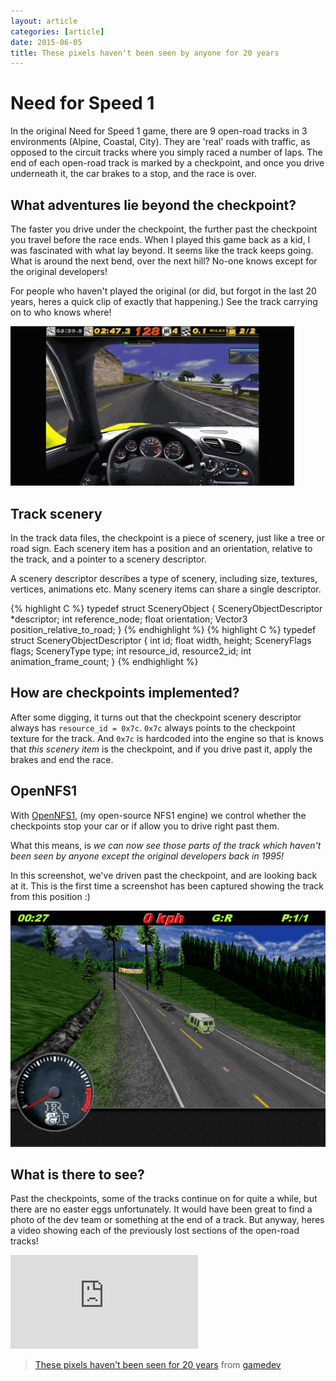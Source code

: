 ```yaml
---
layout: article
categories: [article]
date: 2015-06-05
title: These pixels haven't been seen by anyone for 20 years
---
```


# Need for Speed 1
In the original Need for Speed 1 game, there are 9 open-road tracks in 3 environments (Alpine, Coastal, City). They are 'real' roads with traffic, as opposed to the circuit tracks where you simply raced a number of laps. The end of each open-road track is marked by a checkpoint, and once you drive underneath it, the car brakes to a stop, and the race is over.


## What adventures lie beyond the checkpoint?
The faster you drive under the checkpoint, the further past the checkpoint you travel before the race ends.
When I played this game back as a kid, I was fascinated with what lay beyond. It seems like the track keeps going. What is around the next bend, over the next hill? No-one knows except for the original developers! 

For people who haven't played the original (or did, but forgot in the last 20 years, heres a quick clip of exactly that happening.)  See the track carrying on to who knows where!

<img width="90%" src="original-checkpoint.gif" />

## Track scenery

In the track data files, the checkpoint is a piece of scenery, just like a tree or road sign.  Each scenery item has a position and an orientation, relative to the track, and a pointer to a scenery descriptor. 

A scenery descriptor describes a type of scenery, including size, textures, vertices, animations etc. Many scenery items can share a single descriptor. 

{% highlight C %}
typedef struct SceneryObject
{
	SceneryObjectDescriptor *descriptor;
	int reference_node;
	float orientation;
	Vector3 position_relative_to_road;
}
{% endhighlight %}
{% highlight C %}
typedef struct SceneryObjectDescriptor
{
	int id;
	float width, height;
	SceneryFlags flags;
	SceneryType type;
	int resource_id, resource2_id;
	int animation_frame_count;
}
{% endhighlight %}

## How are checkpoints implemented?
After some digging, it turns out that the checkpoint scenery descriptor always has `resource_id = 0x7c`. `0x7c` always points to the checkpoint texture for the track. And `0x7c` is hardcoded into the engine so that is knows that _this scenery item_ is the checkpoint, and if you drive past it, apply the brakes and end the race.

## OpenNFS1
With [OpenNFS1](http://1amstudios.com/projects/opennfs1), (my open-source NFS1 engine) we control whether the checkpoints stop your car or if allow you to drive right past them. 

What this means, is _we can now see those parts of the track which haven't been seen by anyone except the original developers back in 1995!_

In this screenshot, we've driven past the checkpoint, and are looking back at it. This is the first time a screenshot has been captured showing the track from this position :)

![](past-checkpoint-looking-back.jpg)

## What is there to see?
Past the checkpoints, some of the tracks continue on for quite a while, but there are no easter eggs unfortunately. It would have been great to find a photo of the dev team or something at the end of a track. But anyway, heres a video showing each of the previously lost sections of the open-road tracks!


<div class='embed-container'><iframe src="http://www.youtube.com/embed/Xfv_UrDq-As?rel=0" frameborder="0" allowfullscreen></iframe>
</div>

<blockquote class="reddit-card" data-card-preview="0"><a href="https://www.reddit.com/r/gamedev/comments/39ms12/these_pixels_havent_been_seen_for_20_years/?ref=share&ref_source=embed">These pixels haven't been seen for 20 years</a> from <a href="http://www.reddit.com/r/gamedev">gamedev</a></blockquote>
<script async src="//embed.redditmedia.com/widgets/platform.js" charset="UTF-8"></script>
